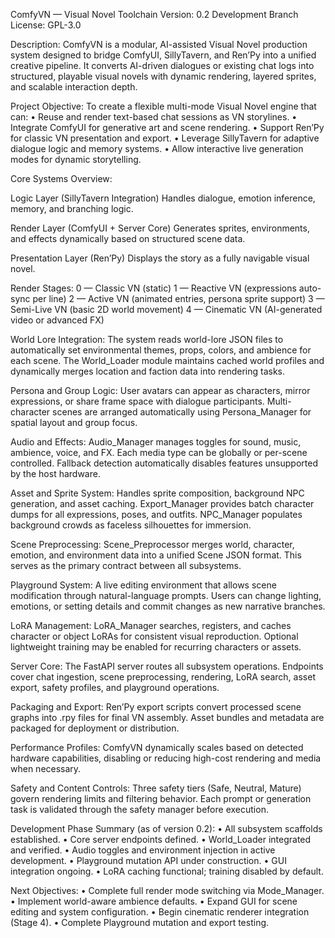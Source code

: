 ComfyVN — Visual Novel Toolchain
Version: 0.2 Development Branch
License: GPL-3.0

Description:
ComfyVN is a modular, AI-assisted Visual Novel production system designed to bridge ComfyUI, SillyTavern, and Ren’Py into a unified creative pipeline. It converts AI-driven dialogues or existing chat logs into structured, playable visual novels with dynamic rendering, layered sprites, and scalable interaction depth.

Project Objective:
To create a flexible multi-mode Visual Novel engine that can:
• Reuse and render text-based chat sessions as VN storylines.
• Integrate ComfyUI for generative art and scene rendering.
• Support Ren’Py for classic VN presentation and export.
• Leverage SillyTavern for adaptive dialogue logic and memory systems.
• Allow interactive live generation modes for dynamic storytelling.

Core Systems Overview:

Logic Layer (SillyTavern Integration)
Handles dialogue, emotion inference, memory, and branching logic.

Render Layer (ComfyUI + Server Core)
Generates sprites, environments, and effects dynamically based on structured scene data.

Presentation Layer (Ren’Py)
Displays the story as a fully navigable visual novel.

Render Stages:
0 — Classic VN (static)
1 — Reactive VN (expressions auto-sync per line)
2 — Active VN (animated entries, persona sprite support)
3 — Semi-Live VN (basic 2D world movement)
4 — Cinematic VN (AI-generated video or advanced FX)

World Lore Integration:
The system reads world-lore JSON files to automatically set environmental themes, props, colors, and ambience for each scene. The World_Loader module maintains cached world profiles and dynamically merges location and faction data into rendering tasks.

Persona and Group Logic:
User avatars can appear as characters, mirror expressions, or share frame space with dialogue participants. Multi-character scenes are arranged automatically using Persona_Manager for spatial layout and group focus.

Audio and Effects:
Audio_Manager manages toggles for sound, music, ambience, voice, and FX. Each media type can be globally or per-scene controlled. Fallback detection automatically disables features unsupported by the host hardware.

Asset and Sprite System:
Handles sprite composition, background NPC generation, and asset caching. Export_Manager provides batch character dumps for all expressions, poses, and outfits. NPC_Manager populates background crowds as faceless silhouettes for immersion.

Scene Preprocessing:
Scene_Preprocessor merges world, character, emotion, and environment data into a unified Scene JSON format. This serves as the primary contract between all subsystems.

Playground System:
A live editing environment that allows scene modification through natural-language prompts. Users can change lighting, emotions, or setting details and commit changes as new narrative branches.

LoRA Management:
LoRA_Manager searches, registers, and caches character or object LoRAs for consistent visual reproduction. Optional lightweight training may be enabled for recurring characters or assets.

Server Core:
The FastAPI server routes all subsystem operations. Endpoints cover chat ingestion, scene preprocessing, rendering, LoRA search, asset export, safety profiles, and playground operations.

Packaging and Export:
Ren’Py export scripts convert processed scene graphs into .rpy files for final VN assembly. Asset bundles and metadata are packaged for deployment or distribution.

Performance Profiles:
ComfyVN dynamically scales based on detected hardware capabilities, disabling or reducing high-cost rendering and media when necessary.

Safety and Content Controls:
Three safety tiers (Safe, Neutral, Mature) govern rendering limits and filtering behavior. Each prompt or generation task is validated through the safety manager before execution.

Development Phase Summary (as of version 0.2):
• All subsystem scaffolds established.
• Core server endpoints defined.
• World_Loader integrated and verified.
• Audio toggles and environment injection in active development.
• Playground mutation API under construction.
• GUI integration ongoing.
• LoRA caching functional; training disabled by default.

Next Objectives:
• Complete full render mode switching via Mode_Manager.
• Implement world-aware ambience defaults.
• Expand GUI for scene editing and system configuration.
• Begin cinematic renderer integration (Stage 4).
• Complete Playground mutation and export testing.